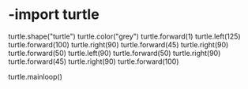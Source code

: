 # -import turtle

turtle.shape("turtle")
turtle.color("grey")
turtle.forward(1)
turtle.left(125)
turtle.forward(100)
turtle.right(90)
turtle.forward(45)
turtle.right(90)
turtle.forward(50)
turtle.left(90)
turtle.forward(50)
turtle.right(90)
turtle.forward(45)
turtle.right(90)
turtle.forward(100)




turtle.mainloop()
